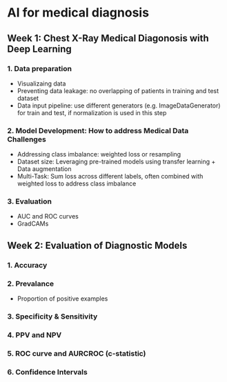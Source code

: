 # AI for medical diagnosis

## Week 1: Chest X-Ray Medical Diagonosis with Deep Learning
### 1. Data preparation
  - Visualizaing data
  - Preventing data leakage: no overlapping of patients in training and test dataset
  - Data input pipeline: use different generators (e.g. ImageDataGenerator) for train and test, if normalization is used in this step 
  
### 2. Model Development: How to address Medical Data Challenges
  - Addressing class imbalance: weighted loss or resampling
  - Dataset size: Leveraging pre-trained models using transfer learning + Data augmentation
  - Multi-Task: Sum loss across different labels, often combined with weighted loss to address class imbalance
  
### 3. Evaluation
  - AUC and ROC curves
  - GradCAMs

## Week 2: Evaluation of Diagnostic Models
### 1. Accuracy
### 2. Prevalance
  - Proportion of positive examples
### 3. Specificity & Sensitivity
### 4. PPV and NPV
### 5. ROC curve and AURCROC (c-statistic)
### 6. Confidence Intervals
  
